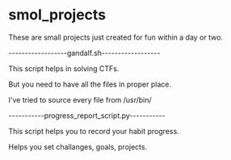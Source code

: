 # smol_projects
These are small projects just created for fun within a day or two.

------------------gandalf.sh------------------

This script helps in solving CTFs.

But you need to have all the files in proper place.

I've tried to source every file from /usr/bin/


-----------progress_report_script.py-----------

This script helps you to record your habit progress.

Helps you set challanges, goals, projects.
